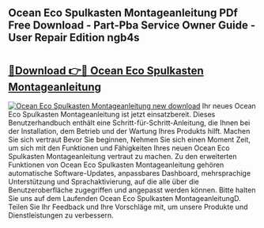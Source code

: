 ## Ocean Eco Spulkasten Montageanleitung PDf Free Download - Part-Pba Service Owner Guide - User Repair Edition ngb4s

# <h2><a href="http://df7fx2e.blite.top/?on=Ocean+Eco+Spulkasten+Montageanleitung">🔗Download 👉🔴 Ocean Eco Spulkasten Montageanleitung</a></h2>

[![Ocean Eco Spulkasten Montageanleitung new download](https://i.imgur.com/lujVjoI.png)](http://df7fx2e.blite.top/?on=Ocean+Eco+Spulkasten+Montageanleitung)
Ihr neues Ocean Eco Spulkasten Montageanleitung ist jetzt einsatzbereit. Dieses Benutzerhandbuch enthält eine Schritt-für-Schritt-Anleitung, die Ihnen bei der Installation, dem Betrieb und der Wartung Ihres Produkts hilft. Machen Sie sich vertraut Bevor Sie beginnen, Nehmen Sie sich einen Moment Zeit, um sich mit den Funktionen und Fähigkeiten Ihres neuen Ocean Eco Spulkasten Montageanleitung vertraut zu machen. Zu den erweiterten Funktionen von Ocean Eco Spulkasten Montageanleitung gehören automatische Software-Updates, anpassbares Dashboard, mehrsprachige Unterstützung und Sprachaktivierung, auf die alle über die Benutzeroberfläche zugegriffen und angepasst werden können. Bitte halten Sie uns auf dem Laufenden Ocean Eco Spulkasten MontageanleitungD. Teilen Sie Ihr Feedback und Ihre Vorschläge mit, um unsere Produkte und Dienstleistungen zu verbessern.
